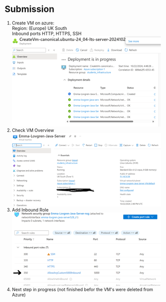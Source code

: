 # Submission

1. Create VM on azure:  
    Region: (Europe) UK South  
    Inbound ports HTTP, HTTPS, SSH
![](images/01_createVM.png)
2. Check VM Overview
![](images/02_VM_overview.png)
3. Add Inbound Role
![](images/03_Add_inbound_rule.png)
4. Next step in progress (not finished befor the VM's were deleted from Azure)